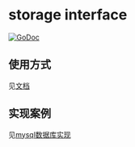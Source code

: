 # storage interface
[![GoDoc][doc-img]][doc]

## 使用方式
见[文档](https://pkg.go.dev/github.com/Breeze0806/go-etl/storage/database)

## 实现案例
见[mysql数据库实现](https://pkg.go.dev/github.com/Breeze0806/go-etl/storage/database/mysql)

[doc-img]:https://godoc.org/github.com/Breeze0806/go-etl/storage/database?status.svg
[doc]:https://godoc.org/github.com/Breeze0806/go-etl/storage/database
